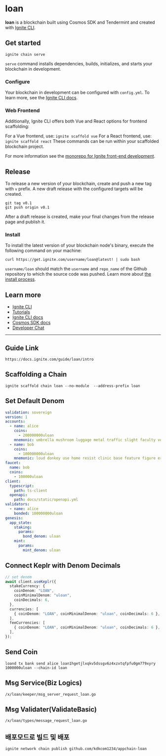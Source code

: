 # loan

**loan** is a blockchain built using Cosmos SDK and Tendermint and created with [Ignite CLI](https://ignite.com/cli).

## Get started

```
ignite chain serve
```

`serve` command installs dependencies, builds, initializes, and starts your blockchain in development.

### Configure

Your blockchain in development can be configured with `config.yml`. To learn more, see the [Ignite CLI docs](https://docs.ignite.com).

### Web Frontend

Additionally, Ignite CLI offers both Vue and React options for frontend scaffolding:

For a Vue frontend, use: `ignite scaffold vue`
For a React frontend, use: `ignite scaffold react`
These commands can be run within your scaffolded blockchain project.

For more information see the [monorepo for Ignite front-end development](https://github.com/ignite/web).

## Release

To release a new version of your blockchain, create and push a new tag with `v` prefix. A new draft release with the configured targets will be created.

```
git tag v0.1
git push origin v0.1
```

After a draft release is created, make your final changes from the release page and publish it.

### Install

To install the latest version of your blockchain node's binary, execute the following command on your machine:

```
curl https://get.ignite.com/username/loan@latest! | sudo bash
```

`username/loan` should match the `username` and `repo_name` of the Github repository to which the source code was pushed. Learn more about [the install process](https://github.com/allinbits/starport-installer).

## Learn more

- [Ignite CLI](https://ignite.com/cli)
- [Tutorials](https://docs.ignite.com/guide)
- [Ignite CLI docs](https://docs.ignite.com)
- [Cosmos SDK docs](https://docs.cosmos.network)
- [Developer Chat](https://discord.gg/ignite)

---

## Guide Link

```
https://docs.ignite.com/guide/loan/intro
```

## Scaffolding a Chain

```shell
ignite scaffold chain loan --no-module  --address-prefix loan
```

## Set Default Denom

```yml
validation: sovereign
version: 1
accounts:
  - name: alice
    coins:
      - 200000000uloan
    mnemonic: umbrella mushroom luggage metal traffic slight faculty volcano mansion desert unaware sniff label artwork ozone final thunder crowd all suit wool protect ring describe
  - name: bob
    coins:
      - 100000000uloan
    mnemonic: loud donkey use home resist clinic base feature figure erode birth slogan draw relief joke weasel rough evolve mind feature hat basket march another
faucet:
  name: bob
  coins:
    - 100000uloan
client:
  typescript:
    path: ts-client
  openapi:
    path: docs/static/openapi.yml
validators:
  - name: alice
    bonded: 100000000uloan
genesis:
  app_state:
    staking:
      params:
        bond_denom: uloan
    mint:
      params:
        mint_denom: uloan
```

## Connect Keplr with Denom Decimals

```ts
// set denom
await client.useKeplr({
  stakeCurrency: {
    coinDenom: "LOAN",
    coinMinimalDenom: "uloan",
    coinDecimals: 6,
  },
  currencies: [
    { coinDenom: "LOAN", coinMinimalDenom: "uloan", coinDecimals: 6 },
  ],
  feeCurrencies: [
    { coinDenom: "LOAN", coinMinimalDenom: "uloan", coinDecimals: 6 },
  ],
});
```

## Send Coin

```shell
loand tx bank send alice loan1hgetjlxqkv5dssgv6z4xzxtqfpfu0gm779xyry 1000000uloan --chain-id loan
```

## Msg Service(Biz Logics)

```shell
/x/loan/keeper/msg_server_request_loan.go
```

## Msg Validater(ValidateBasic)

```shell
/x/loan/types/message_request_loan.go
```

## 배포모드로 빌드 및 배포

```shell
ignite network chain publish github.com/kdkcom1234/appchain-loan
```
